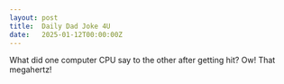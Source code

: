 ```yaml
---
layout: post
title:  Daily Dad Joke 4U
date:   2025-01-12T00:00:00Z
---
```

What did one computer CPU say to the other after getting hit? Ow! That megahertz!
